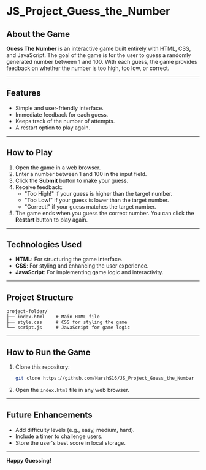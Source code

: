 # JS_Project_Guess_the_Number



## About the Game

**Guess The Number** is an interactive game built entirely with HTML, CSS, and JavaScript. The goal of the game is for the user to guess a randomly generated number between 1 and 100. With each guess, the game provides feedback on whether the number is too high, too low, or correct.

---

## Features
- Simple and user-friendly interface.
- Immediate feedback for each guess.
- Keeps track of the number of attempts.
- A restart option to play again.

---

## How to Play
1. Open the game in a web browser.
2. Enter a number between 1 and 100 in the input field.
3. Click the **Submit** button to make your guess.
4. Receive feedback:
   - "Too High!" if your guess is higher than the target number.
   - "Too Low!" if your guess is lower than the target number.
   - "Correct!" if your guess matches the target number.
5. The game ends when you guess the correct number. You can click the **Restart** button to play again.

---

## Technologies Used
- **HTML**: For structuring the game interface.
- **CSS**: For styling and enhancing the user experience.
- **JavaScript**: For implementing game logic and interactivity.

---

## Project Structure
```
project-folder/
├── index.html    # Main HTML file
├── style.css     # CSS for styling the game
└── script.js     # JavaScript for game logic
```

---

## How to Run the Game
1. Clone this repository:
   ```bash
   git clone https://github.com/HarshS16/JS_Project_Guess_the_Number
   ```
2. Open the `index.html` file in any web browser.

---

## Future Enhancements
- Add difficulty levels (e.g., easy, medium, hard).
- Include a timer to challenge users.
- Store the user's best score in local storage.

---


**Happy Guessing!**
